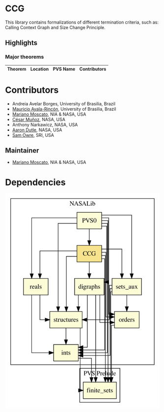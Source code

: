 # CCG

This library contains formalizations of different termination criteria, such as: Calling Context Graph and Size Change Principle.

## Highlights

### Major theorems

| Theorem | Location | PVS Name | Contributors |
| --- | --- | --- | --- |

# Contributors
* Andreia Avelar Borges, University of Brasilia, Brazil
* [Mauricio Ayala-Rincón](http://www.mat.unb.br/~ayala), University of Brasilia, Brazil
* [Mariano Moscato](https://www.nianet.org/directory/research-staff/mariano-moscato/), NIA & NASA, USA
* [César Muñoz](http://shemesh.larc.nasa.gov/people/cam), NASA, USA
* Anthony Narkawicz, NASA, USA
* [Aaron Dutle](http://shemesh.larc.nasa.gov/people/amd), NASA, USA
* [Sam Owre](http://www.csl.sri.com/users/owre), SRI, USA

## Maintainer
* [Mariano Moscato](https://www.nianet.org/directory/research-staff/mariano-moscato/), NIA & NASA, USA

# Dependencies
![dependency graph](./CCG.svg "Dependency Graph")
